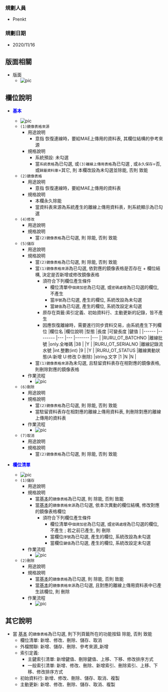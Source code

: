 ### <div id="user">規劃人員</div>
* Prenkt

### <div id="updatedate">規劃日期</div>
* 2020/11/16


## <div id="layout">版面相關</div>
* 版面
    * ![pic][image_physical]

## <div id="object-desc">欄位說明</div>
* <p id="fieldbreak1" style="color:blue;font-weight:bold">基本</p>

    * ![pic][image_physical_block1]
    * `(1)鏡像表格來源`
        * 用途說明
            * 意指 恢復連線時，要給MAE上傳用的資料表, 其欄位結構的參考來源
        * 規格說明
            * 系統預設: 未勾選
            * 當`系統表格`為已勾選, 或`(3)離線上傳用表格`為已勾選 , 或`永久保存`=否, 或`歸屬資料庫`=其它, 則 本欄改設為未勾選並除能, 否則 致能
    * `(2)鏡像表格`
        * 用途說明
            * 意指 恢復連線時，要給MAE上傳用的資料表
        * 規格說明
            * 本欄永久除能
            * 當資料表來源為系統產生的離線上傳用資料表，則系統顯示為已勾選
    * `(4)修改`
        * 用途說明
        * 規格說明
            * 當`(2)鏡像表格`為已勾選, 則 除能, 否則 致能
    * `(5)儲存`
        * 用途說明
        * 規格說明
            * 當`(2)鏡像表格`為已勾選, 則 除能, 否則 致能
            * 當`(1)鏡像表格來源`為已勾選, 依對應的鏡像表格是否存在 + 欄位結構, 決定是否新增或修改鏡像表格
                * 須符合下列欄位產生條件
                    * 欄位清單中`個資加密`為已勾選, 或`密碼處理`為已勾選的欄位, 不產生
                    * 當`序號`為已勾選, 產生的欄位, 系統改設為未勾選
                    * 當`鍵值`為已勾選, 產生的欄位, 系統改設定未勾選
                * 原存在頁籤:索引定義、初始資料行、主動更新的記錄，皆不產生
                * 因應恢復離線時，需要進行同步資料交易，由系統產生下列欄位
                    |欄位名 |欄位說明 |型態 |長度 |可變長度 |鍵值 |
                    |------ |-------- |--- |--- |------- |--- |
                    |RURU_OT_BATCHNO |離線批號 |only.全唯碼 |38 | |Y |
                    |RURU_OT_SERIALNO |離線記錄流水號 |int.整數(int) |9 | |Y |
                    |RURU_OT_STATUS |離線異動狀態(A:新增 U:修改 D:刪除) |string.文字 |1 |N |N |
            * 當`(1)鏡像表格來源`為未勾選, 且駐留資料表存在相對應的鏡像表格, 則刪除對應的鏡像表格
        * 作業流程
            * ![pic][image_physical_Save]
    * `(6)刪除`
        * 用途說明
        * 規格說明
            * 當`(2)鏡像表格`為已勾選, 則 除能, 否則 致能
            * 當駐留資料表存在相對應的離線上傳用資料表, 則刪除對應的離線上傳用的資料表
        * 作業流程
            * ![pic][image_physical_Delete]
    * `(7)取消`
        * 用途說明
        * 規格說明
            * 當`(2)鏡像表格`為已勾選, 則 除能, 否則 致能

* <p id="fieldbreak1" style="color:blue;font-weight:bold">欄位清單</p>

    * ![pic][image_physical_block2]
    * `(1)儲存`
        * 用途說明
        * 規格說明
            * 當[基本][link_fieldbreak1]的`鏡像表格`為已勾選, 則 除能, 否則 致能
            * 當[基本][link_fieldbreak1]的`鏡像表格來源`為已勾選, 依本次異動的欄位結構, 修改對應的鏡像表格欄位
                * 須符合下列欄位產生條件
                    * 欄位清單中`個資加密`為已勾選, 或`密碼處理`為已勾選的欄位, 不產生 ; 若之前已產生, 則 刪除
                    * 當欄位`序號`為已勾選, 產生的欄位, 系統改設為未勾選
                    * 當欄位`鍵值`為已勾選, 產生的欄位, 系統改設定未勾選
        * 作業流程
            * ![pic][image_physical_FieldSave]
    * `(2)刪除`
        * 用途說明
        * 規格說明
            * 當[基本][link_fieldbreak1]的`鏡像表格`為已勾選, 則 除能, 否則 致能
            * 當[基本][link_fieldbreak1]的`鏡像表格來源`為已勾選, 且對應的離線上傳用資料表中已產生該欄位, 則 刪除
        * 作業流程
            * ![pic][image_physical_FieldDelete]

## <div id="other-desc">其它說明</div>
* 當 [基本][link_fieldbreak1] 的`鏡像表格`為已勾選, 則下列頁籤所在的功能按鈕 除能, 否則 致能
    * 欄位清單: 新增、修改、刪除、儲存、取消
    * 外檔關聯: 新增、儲存、刪除、參考來源_新增
    * 索引定義:
        * 主鍵索引清單: 新增鍵值、刪除鍵值、上移、下移、修改排序方式
        * 一般索引清單: 新增、修改、刪除、新增索引、刪除索引、上移、下移、修改排序方式
    * 初始資料行: 新增、修改、刪除、儲存、取消、複製
    * 主動更新: 新增、修改、刪除、儲存、取消、複製

<!-- 圖片 -->
[image_physical]:attachment/physical.png
[image_physical_block1]:attachment/physical-Block1.png
[image_physical_block2]:attachment/physical-Block2.png
[image_physical_Save]:attachment/Physical-Save.png
[image_physical_Delete]:attachment/Physical-Delete.png
[image_physical_FieldSave]:attachment/Physical-FieldSave.png
[image_physical_FieldDelete]:attachment/Physical-FieldDelete.png

<!-- 超連結 -->
[link_fieldbreak1]:#fieldbreak1 "欄位說明/基本區塊"

[link_ruleother1]:/8.10.0/IDE/Specification/RulesOther/README#ruleother1 "共用通則_其它/版面資訊通則"